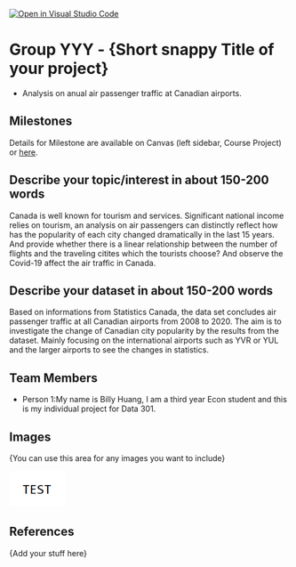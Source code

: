 [![Open in Visual Studio Code](https://classroom.github.com/assets/open-in-vscode-f059dc9a6f8d3a56e377f745f24479a46679e63a5d9fe6f495e02850cd0d8118.svg)](https://classroom.github.com/online_ide?assignment_repo_id=464070&assignment_repo_type=GroupAssignmentRepo)
# Group YYY - {Short snappy Title of your project}

- Analysis on anual air passenger traffic at Canadian airports.

## Milestones

Details for Milestone are available on Canvas (left sidebar, Course Project) or [here](https://firas.moosvi.com/courses/data301/project/milestone01.html).

## Describe your topic/interest in about 150-200 words

Canada is well known for tourism and services. Significant national income relies on tourism, an analysis on air passengers can distinctly reflect how has the popularity of each city changed dramatically in the last 15 years. And provide whether there is a linear relationship between the number of flights and the traveling citites which the tourists choose? And observe the Covid-19 affect the air traffic in Canada.

## Describe your dataset in about 150-200 words

Based on informations from Statistics Canada, the data set concludes air passenger traffic at all Canadian airports from 2008 to 2020. The aim is to investigate the change of Canadian city popularity by the results from the dataset. Mainly focusing on the international airports such as YVR or YUL and the larger airports to see the changes in statistics.

## Team Members

- Person 1:My name is Billy Huang, I am a third year Econ student and this is my individual project for Data 301.


## Images

{You can use this area for any images you want to include}

<img src ="images/test.png" width="100px">

## References

{Add your stuff here}



